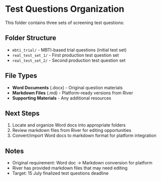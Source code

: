 # Test Questions Organization

This folder contains three sets of screening test questions:

## Folder Structure

- `mbti_trial/` - MBTI-based trial questions (initial test set)
- `real_test_set_1/` - First production test question set  
- `real_test_set_2/` - Second production test question set

## File Types
- **Word Documents** (.docx) - Original question materials
- **Markdown Files** (.md) - Platform-ready versions from River
- **Supporting Materials** - Any additional resources

## Next Steps
1. Locate and organize Word docs into appropriate folders
2. Review markdown files from River for editing opportunities
3. Convert/import Word docs to markdown format for platform integration

## Notes
- Original requirement: Word doc → Markdown conversion for platform
- River has provided markdown files that may need editing
- Target: 15 July finalized test questions deadline
